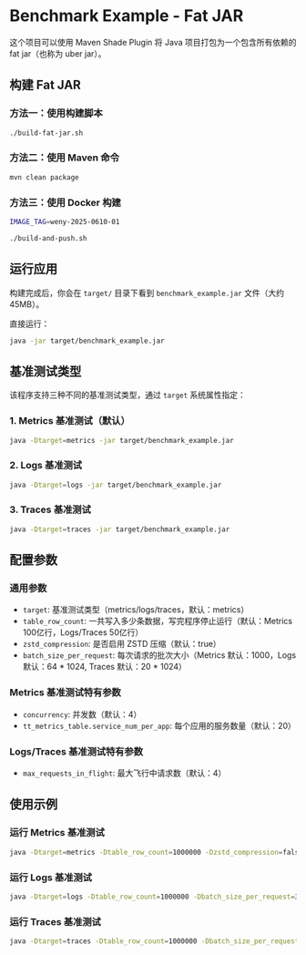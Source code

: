 # Benchmark Example - Fat JAR

这个项目可以使用 Maven Shade Plugin 将 Java 项目打包为一个包含所有依赖的 fat jar（也称为 uber jar）。

## 构建 Fat JAR

### 方法一：使用构建脚本
```bash
./build-fat-jar.sh
```

### 方法二：使用 Maven 命令
```bash
mvn clean package
```

### 方法三：使用 Docker 构建
```bash
IMAGE_TAG=weny-2025-0610-01

./build-and-push.sh
```

## 运行应用

构建完成后，你会在 `target/` 目录下看到 `benchmark_example.jar` 文件（大约 45MB）。

直接运行：
```bash
java -jar target/benchmark_example.jar
```

## 基准测试类型

该程序支持三种不同的基准测试类型，通过 `target` 系统属性指定：

### 1. Metrics 基准测试（默认）
```bash
java -Dtarget=metrics -jar target/benchmark_example.jar
```

### 2. Logs 基准测试
```bash
java -Dtarget=logs -jar target/benchmark_example.jar
```

### 3. Traces 基准测试
```bash
java -Dtarget=traces -jar target/benchmark_example.jar
```

## 配置参数

### 通用参数
- `target`: 基准测试类型（metrics/logs/traces，默认：metrics）
- `table_row_count`: 一共写入多少条数据，写完程序停止运行（默认：Metrics 100亿行，Logs/Traces 50亿行）
- `zstd_compression`: 是否启用 ZSTD 压缩（默认：true）
- `batch_size_per_request`: 每次请求的批次大小（Metrics 默认：1000，Logs 默认：64 * 1024, Traces 默认：20 * 1024）

### Metrics 基准测试特有参数
- `concurrency`: 并发数（默认：4）
- `tt_metrics_table.service_num_per_app`: 每个应用的服务数量（默认：20）

### Logs/Traces 基准测试特有参数
- `max_requests_in_flight`: 最大飞行中请求数（默认：4）

## 使用示例

### 运行 Metrics 基准测试
```bash
java -Dtarget=metrics -Dtable_row_count=1000000 -Dzstd_compression=false -Dbatch_size_per_request=500 -Dconcurrency=4 -jar target/benchmark_example.jar
```

### 运行 Logs 基准测试
```bash
java -Dtarget=logs -Dtable_row_count=1000000 -Dbatch_size_per_request=32768 -jar target/benchmark_example.jar
```

### 运行 Traces 基准测试
```bash
java -Dtarget=traces -Dtable_row_count=1000000 -Dbatch_size_per_request=32768 -jar target/benchmark_example.jar
```
